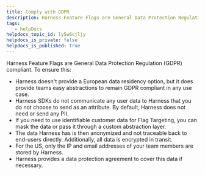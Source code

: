 ```yaml
---
title: Comply with GDPR
description: Harness Feature Flags are General Data Protection Regulation (GDPR) compliant. To ensure this&#58; Harness doesn't provide a European data residency option, but it does provide teams easy abstractions to…
tags: 
   - helpDocs
helpdocs_topic_id: ly5w6cjljy
helpdocs_is_private: false
helpdocs_is_published: true
---
```


Harness Feature Flags are General Data Protection Regulation (GDPR)
compliant. To ensure this:

-   Harness doesn\'t provide a European data residency option, but it
    does provide teams easy abstractions to remain GDPR compliant in any
    use case.
-   Harness SDKs do not communicate any user data to Harness that you do
    not choose to send as an attribute. By default, Harness does not
    need or send any PII.
-   If you need to use identifiable customer data for Flag Targeting,
    you can mask the data or pass it through a custom abstraction layer.
-   The data Harness has is then anonymized and not traceable back to
    end-users directly. Additionally, all data is encrypted in transit.
-   For the US, only the IP and email addresses of your team members are
    stored by Harness.
-   Harness provides a data protection agreement to cover this data if
    necessary.

